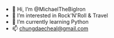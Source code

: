 - 👋 Hi, I’m @MichaelTheBigIron
- 👀 I’m interested in Rock'N'Roll & Travel
- 🌱 I’m currently learning Python
- 📫 chungdaecheal@gmail.com

<!---
MichaelTheBigIron/MichaelTheBigIron is a ✨ special ✨ repository because its `README.md` (this file) appears on your GitHub profile.
You can click the Preview link to take a look at your changes.
--->
